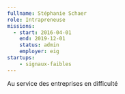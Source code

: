 ```yaml
---
fullname: Stéphanie Schaer
role: Intrapreneuse
missions:
  - start: 2016-04-01
    end: 2019-12-01
    status: admin
    employer: eig
startups:
    - signaux-faibles
---
```


Au service des entreprises en difficulté
